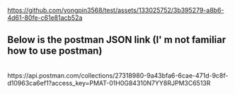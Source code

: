 

https://github.com/yongpin3568/test/assets/133025752/3b395279-a8b6-4d61-80fe-c61e81acb52a

<h2>Below is the postman JSON link (I' m not familiar how to use postman)</h2>
<br>
https://api.postman.com/collections/27318980-9a43bfa6-6cae-471d-9c8f-d10963ca6ef1?access_key=PMAT-01H0G84310N7YY8RJPM3C6513R
